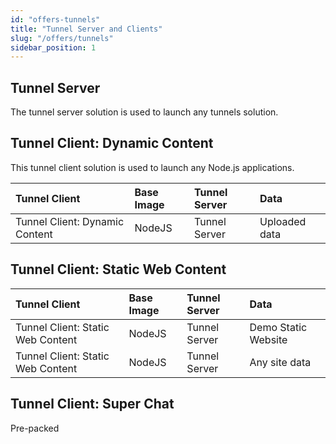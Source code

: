 ```yaml
---
id: "offers-tunnels"
title: "Tunnel Server and Clients"
slug: "/offers/tunnels"
sidebar_position: 1
---
```


## Tunnel Server

The tunnel server solution is used to launch any tunnels solution.

## Tunnel Client: Dynamic Content

This tunnel client solution is used to launch any Node.js applications.  


| **Tunnel Client**              | **Base Image** | **Tunnel Server** | **Data**      |
|:-------------------------------|:---------------|:------------------|:--------------|
| Tunnel Client: Dynamic Content | NodeJS         | Tunnel Server     | Uploaded data |




## Tunnel Client: Static Web Content

| **Tunnel Client**                 | **Base Image** | **Tunnel Server** | **Data**            |
|:----------------------------------|:---------------|:------------------|:--------------------|
| Tunnel Client: Static Web Content | NodeJS         | Tunnel Server     | Demo Static Website |
| Tunnel Client: Static Web Content | NodeJS         | Tunnel Server     | Any site data       |

## Tunnel Client: Super Chat

Pre-packed